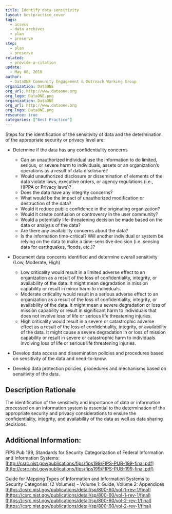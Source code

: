 ```yaml
---
title: Identify data sensitivity
layout: bestpractice_cover
tags:
  - access
  - data archives
  - plan
  - preserve
step:
  - plan
  - preserve
related:
  - provide-a-citation
update:
  - May 08, 2018
author:
  - DataONE Community Engagement & Outreach Working Group
organization: DataONE
org_url: http://www.dataone.org
org_logo: DataONE.png
organization: DataONE
org_url: http://www.dataone.org
org_logo: DataONE.png
resource: true
categories: ["Best Practice"]
---
```



Steps for the identification of the sensitivity of data and the determination of the appropriate security or privacy level are:
- Determine if the data has any confidentiality concerns
  - Can an unauthorized individual use the information to do limited, serious, or severe harm to individuals, assets or an organization’s operations as a result of data disclosure?
  - Would unauthorized disclosure or dissemination of elements of the data violate laws, executive orders, or agency regulations (i.e., HIPPA or Privacy laws)?
  - Does the data have any integrity concerns?
  - What would be the impact of unauthorized modification or destruction of the data?
  - Would it reduce public confidence in the originating organization?
  - Would it create confusion or controversy in the user community?
  - Would a potentially life-threatening decision be made based on the data or analysis of the data?
  - Are there any availability concerns about the data?
  - Is the information time-critical? Will another individual or system be relying on the data to make a time-sensitive decision (i.e. sensing data for earthquakes, floods, etc.)?

- Document data concerns identified and determine overall sensitivity (Low, Moderate, High)
  - Low criticality would result in a limited adverse effect to an organization as a result of the loss of confidentiality, integrity, or availability of the data. It might mean degradation in mission capability or result in minor harm to individuals.
  - Moderate criticality would result in a serious adverse effect to an organization as a result of the loss of confidentiality, integrity, or availability of the data. It might mean a severe degradation or loss of mission capability or result in significant harm to individuals that does not involve loss of life or serious life threatening injuries.
  - High criticality would result in a severe or catastrophic adverse effect as a result of the loss of confidentiality, integrity, or availability of the data. It might cause a severe degradation in or loss of mission capability or result in severe or catastrophic harm to individuals involving loss of life or serious life threatening injuries.

- Develop data access and dissemination policies and procedures based on sensitivity of the data and need-to-know.
- Develop data protection policies, procedures and mechanisms based on sensitivity of the data.

## Description Rationale

The identification of the sensitivity and importance of data or information processed on an information system is essential to the determination of the appropriate security and privacy considerations to ensure the confidentiality, integrity, and availability of the data as well as data sharing decisions.

## Additional Information:

FIPS Pub 199, Standards for Security Categorization of Federal Information and Information Systems: [http://csrc.nist.gov/publications/fips/fips199/FIPS-PUB-199-final.pdf](http://csrc.nist.gov/publications/fips/fips199/FIPS-PUB-199-final.pdf)

Guide for Mapping Types of Information and Information Systems to Security Categories: (2 Volumes) - Volume 1: Guide, Volume 2: Appendices
[https://csrc.nist.gov/publications/detail/sp/800-60/vol-1-rev-1/final](https://csrc.nist.gov/publications/detail/sp/800-60/vol-1-rev-1/final)
[https://csrc.nist.gov/publications/detail/sp/800-60/vol-2-rev-1/final](https://csrc.nist.gov/publications/detail/sp/800-60/vol-2-rev-1/final)
